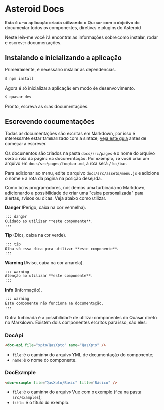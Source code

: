 # Asteroid Docs

Esta é uma aplicação criada utilizando o Quasar com o objetivo de documentar todos os componentes, diretivas e plugins do Asteroid.

Neste leia-me você irá encontrar as informações sobre como instalar, rodar e escrever documentações.

## Instalando e inicializando a aplicação

Primeiramente, é necessário instalar as dependências.

``` bash
$ npm install
```

Agora é só inicializar a aplicação em modo de desenvolvimento.

``` bash
$ quasar dev
```

Pronto, escreva as suas documentações.

## Escrevendo documentações

Todas as documentações são escritas em Markdown, por isso é interessante estar familiarizado com a sintaxe, [veja este guia](https://www.markdownguide.org/) antes de começar a escrever.

Os documentos são criados na pasta `docs/src/pages` e o nome do arquivo será a rota da página na documentação. Por exemplo, se você criar um arquivo em `docs/src/pages/foo/bar.md`, a rota será `/foo/bar`.

Para adicionar ao menu, edite o arquivo `docs/src/assets/menu.js` e adicione o nome e a rota da página na posição desejada.

Como bons programadores, nós demos uma turbinada no Markdown, adicionando a possibilidade de criar uma "caixa personalizada" para alertas, avisos ou dicas. Veja abaixo como utilizar.

**Danger** (Perigo, caixa na cor vermelha).

``` md
::: danger
Cuidado ao utilizar **este componente**.
:::
```

**Tip** (Dica, caixa na cor verde).

``` md
::: tip
Olha só essa dica para utilizar **este componente**.
:::
```

**Warning** (Aviso, caixa na cor amarela).

``` md
::: warning
Atenção ao utilizar **este componente**.
:::
```

**Info** (Informação).

``` md
::: warning
Este componente não funciona na documentação.
:::
```

Outra turbinada é a possibilidade de utilizar componentes do Quasar direto no Markdown. Existem dois componentes escritos para isso, são eles:

### DocApi

``` html
<doc-api file="xpto/QasXpto" name="QasXpto" />
```

- `file`: é o caminho do arquivo YML de documentação do componente;
- `name`: é o nome do componente.

### DocExample

``` html
<doc-example file="QasXpto/Basic" title="Básico" />
```

- `file`: é o caminho do arquivo Vue com o exemplo (fica na pasta `src/examples`);
- `title`: é o título do exemplo.
